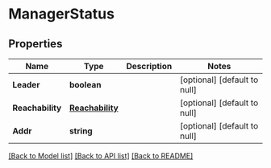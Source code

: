 # ManagerStatus

## Properties
Name | Type | Description | Notes
------------ | ------------- | ------------- | -------------
**Leader** | **boolean** |  | [optional] [default to null]
**Reachability** | [**Reachability**](Reachability.md) |  | [optional] [default to null]
**Addr** | **string** |  | [optional] [default to null]

[[Back to Model list]](../README.md#documentation-for-models) [[Back to API list]](../README.md#documentation-for-api-endpoints) [[Back to README]](../README.md)


